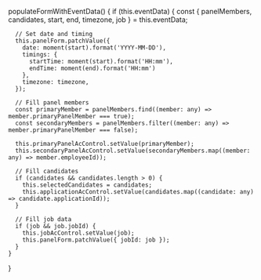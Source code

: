 populateFormWithEventData() {
    if (this.eventData) {
      const { panelMembers, candidates, start, end, timezone, job } = this.eventData;
      
      // Set date and timing
      this.panelForm.patchValue({
        date: moment(start).format('YYYY-MM-DD'),
        timings: {
          startTime: moment(start).format('HH:mm'),
          endTime: moment(end).format('HH:mm')
        },
        timezone: timezone,
      });

      // Fill panel members
      const primaryMember = panelMembers.find((member: any) => member.primaryPanelMember === true);
      const secondaryMembers = panelMembers.filter((member: any) => member.primaryPanelMember === false);

      this.primaryPanelAcControl.setValue(primaryMember);
      this.secondaryPanelAcControl.setValue(secondaryMembers.map((member: any) => member.employeeId));

      // Fill candidates
      if (candidates && candidates.length > 0) {
        this.selectedCandidates = candidates;
        this.applicationAcControl.setValue(candidates.map((candidate: any) => candidate.applicationId));
      }

      // Fill job data
      if (job && job.jobId) {
        this.jobAcControl.setValue(job);
        this.panelForm.patchValue({ jobId: job });
      }
    }
  }
